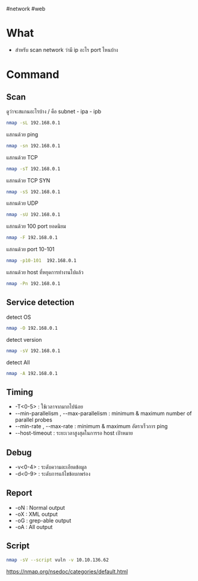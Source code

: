 #network #web 
# What
- สำหรับ scan network ว่ามี ip อะไร port ไหนบ้าง
# Command
## Scan
ดูว่าจะสแกนอะไรบ้าง / คือ subnet -  ipa - ipb
```bash
nmap -sL 192.168.0.1
```
แสกนด้วย ping
```bash
nmap -sn 192.168.0.1
```
แสกนด้วย TCP
```bash
nmap -sT 192.168.0.1
```
แสกนด้วย TCP SYN
```bash
nmap -sS 192.168.0.1
```
แสกนด้วย UDP
```bash
nmap -sU 192.168.0.1
```
แสกนด้วย 100 port ยอดนิยม
```bash
nmap -F 192.168.0.1
```
แสกนด้วย port 10-101
```bash
nmap -p10-101  192.168.0.1
```
แสกนด้วย host ที่หยุดการทำงานไปแล้ว
```bash
nmap -Pn 192.168.0.1
```
## Service detection
detect OS
```bash
nmap -O 192.168.0.1
```
detect version
```bash
nmap -sV 192.168.0.1
```
detect All
```bash
nmap -A 192.168.0.1
```
## Timing
- -T<0-5> : ใช้เวลาจากมากไปน้อย
- --min-parallelism <n> , --max-parallelism <n> : minimum & maximum number of parallel probes
- --min-rate <n> , --max-rate <n> : minimum & maximum อัตราเร็วการ ping
- --host-timeout : ระยะเวลาสูงสุดในการรอ host เป้าหมาย
## Debug
- -v<0-4> : ระดับความละเอียดข้อมูล
- -d<0-9> : ระดับการแก้ไขข้อบกพร่อง
## Report
- -oN <filename> : Normal output
- -oX <filename> : XML output
- -oG <filename> : grep-able output
- -oA <filename> : All output
## Script
```bash
nmap -sV --script vuln -v 10.10.136.62
```
https://nmap.org/nsedoc/categories/default.html